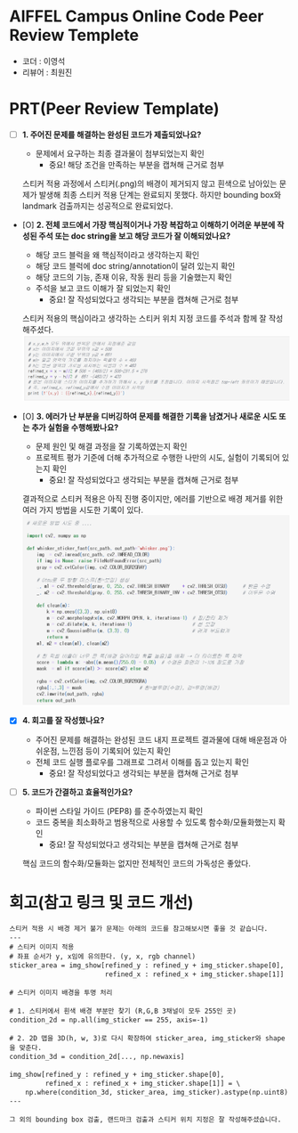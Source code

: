# AIFFEL Campus Online Code Peer Review Templete
- 코더 : 이영석
- 리뷰어 : 최원진

# PRT(Peer Review Template)
- [ ]  **1. 주어진 문제를 해결하는 완성된 코드가 제출되었나요?**
    - 문제에서 요구하는 최종 결과물이 첨부되었는지 확인
        - 중요! 해당 조건을 만족하는 부분을 캡쳐해 근거로 첨부
    
    스티커 적용 과정에서 스티커(.png)의 배경이 제거되지 않고 
    흰색으로 남아있는 문제가 발생해 최종 스티커 적용 단계는 완료되지 못했다.
    하지만 bounding box와 landmark 검출까지는 성공적으로 완료되었다.

    
- [O]  **2. 전체 코드에서 가장 핵심적이거나 가장 복잡하고 이해하기 어려운 부분에 작성된 
주석 또는 doc string을 보고 해당 코드가 잘 이해되었나요?**
    - 해당 코드 블럭을 왜 핵심적이라고 생각하는지 확인
    - 해당 코드 블럭에 doc string/annotation이 달려 있는지 확인
    - 해당 코드의 기능, 존재 이유, 작동 원리 등을 기술했는지 확인
    - 주석을 보고 코드 이해가 잘 되었는지 확인
        - 중요! 잘 작성되었다고 생각되는 부분을 캡쳐해 근거로 첨부

    
    스티커 적용의 핵심이라고 생각하는 스티커 위치 지정 코드를 주석과 함께 잘 작성해주셨다.
    ![alt text](image-1.png)

        
- [O]  **3. 에러가 난 부분을 디버깅하여 문제를 해결한 기록을 남겼거나
새로운 시도 또는 추가 실험을 수행해봤나요?**
    - 문제 원인 및 해결 과정을 잘 기록하였는지 확인
    - 프로젝트 평가 기준에 더해 추가적으로 수행한 나만의 시도, 
    실험이 기록되어 있는지 확인
        - 중요! 잘 작성되었다고 생각되는 부분을 캡쳐해 근거로 첨부

    결과적으로 스티커 적용은 아직 진행 중이지만, 
    에러를 기반으로 배경 제거를 위한 여러 가지 방법을 시도한 기록이 있다.
    ![alt text](image.png)
        

- [x]  **4. 회고를 잘 작성했나요?**
    - 주어진 문제를 해결하는 완성된 코드 내지 프로젝트 결과물에 대해
    배운점과 아쉬운점, 느낀점 등이 기록되어 있는지 확인
    - 전체 코드 실행 플로우를 그래프로 그려서 이해를 돕고 있는지 확인
        - 중요! 잘 작성되었다고 생각되는 부분을 캡쳐해 근거로 첨부
        

- [ ]  **5. 코드가 간결하고 효율적인가요?**
    - 파이썬 스타일 가이드 (PEP8) 를 준수하였는지 확인
    - 코드 중복을 최소화하고 범용적으로 사용할 수 있도록 함수화/모듈화했는지 확인
        - 중요! 잘 작성되었다고 생각되는 부분을 캡쳐해 근거로 첨부

    핵심 코드의 함수화/모듈화는 없지만 전체적인 코드의 가독성은 좋았다.


# 회고(참고 링크 및 코드 개선)
```
스티커 적용 시 배경 제거 불가 문제는 아래의 코드를 참고해보시면 좋을 것 같습니다.
---
# 스티커 이미지 적용
# 좌표 순서가 y, x임에 유의한다. (y, x, rgb channel)
sticker_area = img_show[refined_y : refined_y + img_sticker.shape[0],
                        refined_x : refined_x + img_sticker.shape[1]]

# 스티커 이미지 배경을 투명 처리

# 1. 스티커에서 흰색 배경 부분만 찾기 (R,G,B 3채널이 모두 255인 곳)
condition_2d = np.all(img_sticker == 255, axis=-1)

# 2. 2D 맵을 3D(h, w, 3)로 다시 확장하여 sticker_area, img_sticker와 shape을 맞춘다.
condition_3d = condition_2d[..., np.newaxis]

img_show[refined_y : refined_y + img_sticker.shape[0],
         refined_x : refined_x + img_sticker.shape[1]] = \
    np.where(condition_3d, sticker_area, img_sticker).astype(np.uint8)
---

그 외의 bounding box 검출, 랜드마크 검출과 스티커 위치 지정은 잘 작성해주셨습니다.
```
